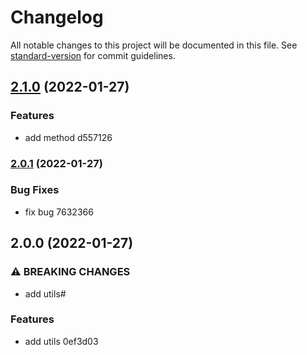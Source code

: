 # Changelog

All notable changes to this project will be documented in this file. See [standard-version](https://github.com/conventional-changelog/standard-version) for commit guidelines.

## [2.1.0](///compare/v2.0.1...v2.1.0) (2022-01-27)


### Features

* add method d557126

### [2.0.1](///compare/v2.0.0...v2.0.1) (2022-01-27)


### Bug Fixes

* fix bug 7632366

## 2.0.0 (2022-01-27)


### ⚠ BREAKING CHANGES

* add utils#

### Features

* add utils 0ef3d03
